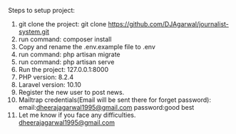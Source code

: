 Steps to setup project:
1. git clone the project: git clone https://github.com/DJAgarwal/journalist-system.git
2. run command: composer install
3. Copy and rename the .env.example file to .env
4. run command: php artisan migrate
5. run command: php artisan serve
6. Run the project: 127.0.0.1:8000
7. PHP version: 8.2.4
8. Laravel version: 10.10
9. Register the new user to post news.
10. Mailtrap credentials(Email will be sent there for forget password):
email:dheerajagarwal1995@gmail.com
password:good best 
11. Let me know if you face any difficulties. dheerajagarwal1995@gmail.com